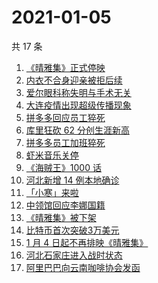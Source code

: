 # 2021-01-05

共 17 条

<!-- BEGIN ZHIHUSEARCH -->
<!-- 最后更新时间 Tue Jan 05 2021 14:14:55 GMT+0800 (CST) -->
1. [《晴雅集》正式停映](https://www.zhihu.com/search?q=晴雅集)
1. [内衣不合身迎亲被拒后续](https://www.zhihu.com/search?q=迎亲被拒)
1. [爱尔眼科称失明与手术无关](https://www.zhihu.com/search?q=爱尔眼科)
1. [大连疫情出现超级传播现象](https://www.zhihu.com/search?q=大连疫情)
1. [拼多多回应员工猝死](https://www.zhihu.com/search?q=拼多多回应)
1. [库里狂砍 62 分创生涯新高](https://www.zhihu.com/search?q=库里)
1. [拼多多员工加班猝死](https://www.zhihu.com/search?q=拼多多猝死)
1. [虾米音乐关停](https://www.zhihu.com/search?q=虾米音乐)
1. [《海贼王》1000 话](https://www.zhihu.com/search?q=海贼王)
1. [河北新增 14 例本地确诊](https://www.zhihu.com/search?q=河北新增)
1. [「小寒」来啦](https://www.zhihu.com/search?q=小寒)
1. [中领馆回应李娜国籍](https://www.zhihu.com/search?q=李娜国籍)
1. [《晴雅集》被下架](https://www.zhihu.com/search?q=晴雅集)
1. [比特币首次突破3万美元](https://www.zhihu.com/search?q=比特币)
1. [1 月 4 日起不再排映《晴雅集》](https://www.zhihu.com/search?q=晴雅集)
1. [河北石家庄进入战时状态](https://www.zhihu.com/search?q=河北疫情)
1. [阿里巴巴向云南咖啡协会发函](https://www.zhihu.com/search?q=阿里巴巴)
<!-- END ZHIHUSEARCH -->
